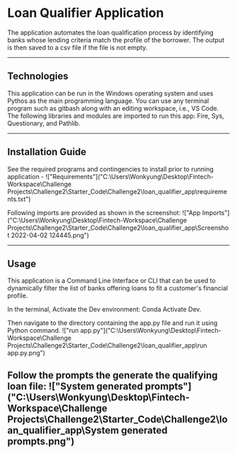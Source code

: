 # Loan Qualifier Application

The application automates the loan qualification process by identifying banks whose lending criteria match the profile of the borrower. The output is then saved to a csv file if the file is not empty. 

---

## Technologies

This application can be run in the Windows operating system and uses Pythos as the main programming language. You can use any terminal program such as gitbash along with an editing workspace, i.e., VS Code. The following libraries and modules are imported to run this app: Fire, Sys, Questionary, and Pathlib.  


---

## Installation Guide

See the required programs and contingencies to install prior to running application - !["Requirements"]("C:\Users\Wonkyung\Desktop\Fintech-Workspace\Challenge Projects\Challenge2\Starter_Code\Challenge2\loan_qualifier_app\requirements.txt")

Following imports are provided as shown in the screenshot: 
!["App Imports"]("C:\Users\Wonkyung\Desktop\Fintech-Workspace\Challenge Projects\Challenge2\Starter_Code\Challenge2\loan_qualifier_app\Screenshot 2022-04-02 124445.png")


---

## Usage

This application is a Command Line Interface or CLI that can be used to dynamically filter the list of banks offering loans to fit a customer's financial profile. 

In the terminal, Activate the Dev environment: Conda Activate Dev. 

Then navigate to the directory containing the app.py file and run it using Python command. 
!["run app.py"]("C:\Users\Wonkyung\Desktop\Fintech-Workspace\Challenge Projects\Challenge2\Starter_Code\Challenge2\loan_qualifier_app\run app.py.png")

Follow the prompts the generate the qualifying loan file: 
!["System generated prompts"]("C:\Users\Wonkyung\Desktop\Fintech-Workspace\Challenge Projects\Challenge2\Starter_Code\Challenge2\loan_qualifier_app\System generated prompts.png")
---

